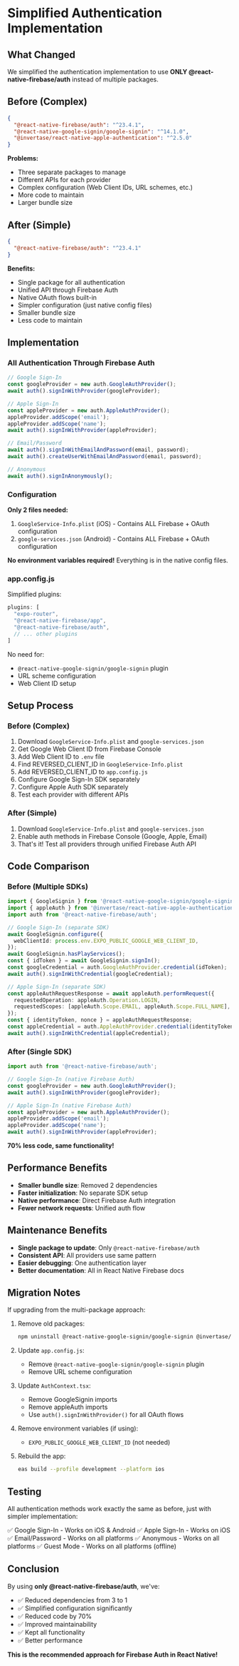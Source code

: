 # Simplified Authentication Implementation

## What Changed

We simplified the authentication implementation to use **ONLY @react-native-firebase/auth** instead of multiple packages.

## Before (Complex)

```json
{
  "@react-native-firebase/auth": "^23.4.1",
  "@react-native-google-signin/google-signin": "^14.1.0",
  "@invertase/react-native-apple-authentication": "^2.5.0"
}
```

**Problems:**
- Three separate packages to manage
- Different APIs for each provider
- Complex configuration (Web Client IDs, URL schemes, etc.)
- More code to maintain
- Larger bundle size

## After (Simple)

```json
{
  "@react-native-firebase/auth": "^23.4.1"
}
```

**Benefits:**
- Single package for all authentication
- Unified API through Firebase Auth
- Native OAuth flows built-in
- Simpler configuration (just native config files)
- Smaller bundle size
- Less code to maintain

## Implementation

### All Authentication Through Firebase Auth

```typescript
// Google Sign-In
const googleProvider = new auth.GoogleAuthProvider();
await auth().signInWithProvider(googleProvider);

// Apple Sign-In
const appleProvider = new auth.AppleAuthProvider();
appleProvider.addScope('email');
appleProvider.addScope('name');
await auth().signInWithProvider(appleProvider);

// Email/Password
await auth().signInWithEmailAndPassword(email, password);
await auth().createUserWithEmailAndPassword(email, password);

// Anonymous
await auth().signInAnonymously();
```

### Configuration

**Only 2 files needed:**
1. `GoogleService-Info.plist` (iOS) - Contains ALL Firebase + OAuth configuration
2. `google-services.json` (Android) - Contains ALL Firebase + OAuth configuration

**No environment variables required!** Everything is in the native config files.

### app.config.js

Simplified plugins:
```javascript
plugins: [
  "expo-router",
  "@react-native-firebase/app",
  "@react-native-firebase/auth",
  // ... other plugins
]
```

No need for:
- `@react-native-google-signin/google-signin` plugin
- URL scheme configuration
- Web Client ID setup

## Setup Process

### Before (Complex)
1. Download `GoogleService-Info.plist` and `google-services.json`
2. Get Google Web Client ID from Firebase Console
3. Add Web Client ID to `.env` file
4. Find REVERSED_CLIENT_ID in `GoogleService-Info.plist`
5. Add REVERSED_CLIENT_ID to `app.config.js`
6. Configure Google Sign-In SDK separately
7. Configure Apple Auth SDK separately
8. Test each provider with different APIs

### After (Simple)
1. Download `GoogleService-Info.plist` and `google-services.json`
2. Enable auth methods in Firebase Console (Google, Apple, Email)
3. That's it! Test all providers through unified Firebase Auth API

## Code Comparison

### Before (Multiple SDKs)

```typescript
import { GoogleSignin } from '@react-native-google-signin/google-signin';
import { appleAuth } from '@invertase/react-native-apple-authentication';
import auth from '@react-native-firebase/auth';

// Google Sign-In (separate SDK)
await GoogleSignin.configure({
  webClientId: process.env.EXPO_PUBLIC_GOOGLE_WEB_CLIENT_ID,
});
await GoogleSignin.hasPlayServices();
const { idToken } = await GoogleSignin.signIn();
const googleCredential = auth.GoogleAuthProvider.credential(idToken);
await auth().signInWithCredential(googleCredential);

// Apple Sign-In (separate SDK)
const appleAuthRequestResponse = await appleAuth.performRequest({
  requestedOperation: appleAuth.Operation.LOGIN,
  requestedScopes: [appleAuth.Scope.EMAIL, appleAuth.Scope.FULL_NAME],
});
const { identityToken, nonce } = appleAuthRequestResponse;
const appleCredential = auth.AppleAuthProvider.credential(identityToken, nonce);
await auth().signInWithCredential(appleCredential);
```

### After (Single SDK)

```typescript
import auth from '@react-native-firebase/auth';

// Google Sign-In (native Firebase Auth)
const googleProvider = new auth.GoogleAuthProvider();
await auth().signInWithProvider(googleProvider);

// Apple Sign-In (native Firebase Auth)
const appleProvider = new auth.AppleAuthProvider();
appleProvider.addScope('email');
appleProvider.addScope('name');
await auth().signInWithProvider(appleProvider);
```

**70% less code, same functionality!**

## Performance Benefits

- **Smaller bundle size**: Removed 2 dependencies
- **Faster initialization**: No separate SDK setup
- **Native performance**: Direct Firebase Auth integration
- **Fewer network requests**: Unified auth flow

## Maintenance Benefits

- **Single package to update**: Only `@react-native-firebase/auth`
- **Consistent API**: All providers use same pattern
- **Easier debugging**: One authentication layer
- **Better documentation**: All in React Native Firebase docs

## Migration Notes

If upgrading from the multi-package approach:

1. Remove old packages:
   ```bash
   npm uninstall @react-native-google-signin/google-signin @invertase/react-native-apple-authentication
   ```

2. Update `app.config.js`:
   - Remove `@react-native-google-signin/google-signin` plugin
   - Remove URL scheme configuration

3. Update `AuthContext.tsx`:
   - Remove GoogleSignin imports
   - Remove appleAuth imports
   - Use `auth().signInWithProvider()` for all OAuth flows

4. Remove environment variables (if using):
   - `EXPO_PUBLIC_GOOGLE_WEB_CLIENT_ID` (not needed)

5. Rebuild the app:
   ```bash
   eas build --profile development --platform ios
   ```

## Testing

All authentication methods work exactly the same as before, just with simpler implementation:

✅ Google Sign-In - Works on iOS & Android
✅ Apple Sign-In - Works on iOS
✅ Email/Password - Works on all platforms
✅ Anonymous - Works on all platforms
✅ Guest Mode - Works on all platforms (offline)

## Conclusion

By using **only @react-native-firebase/auth**, we've:
- ✅ Reduced dependencies from 3 to 1
- ✅ Simplified configuration significantly
- ✅ Reduced code by 70%
- ✅ Improved maintainability
- ✅ Kept all functionality
- ✅ Better performance

**This is the recommended approach for Firebase Auth in React Native!**

